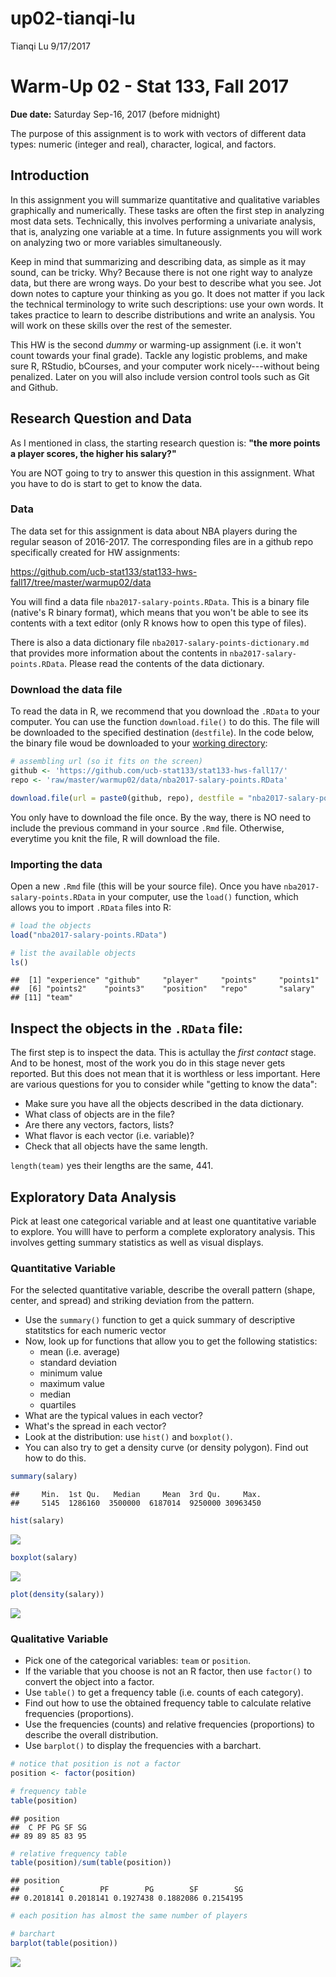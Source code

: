 up02-tianqi-lu
================
Tianqi Lu
9/17/2017

Warm-Up 02 - Stat 133, Fall 2017
================================

**Due date:** Saturday Sep-16, 2017 (before midnight)

The purpose of this assignment is to work with vectors of different data types: numeric (integer and real), character, logical, and factors.

Introduction
------------

In this assignment you will summarize quantitative and qualitative variables graphically and numerically. These tasks are often the first step in analyzing most data sets. Technically, this involves performing a univariate analysis, that is, analyzing one variable at a time. In future assignments you will work on analyzing two or more variables simultaneously.

Keep in mind that summarizing and describing data, as simple as it may sound, can be tricky. Why? Because there is not one right way to analyze data, but there are wrong ways. Do your best to describe what you see. Jot down notes to capture your thinking as you go. It does not matter if you lack the technical terminology to write such descriptions: use your own words. It takes practice to learn to describe distributions and write an analysis. You will work on these skills over the rest of the semester.

This HW is the second *dummy* or warming-up assignment (i.e. it won't count towards your final grade). Tackle any logistic problems, and make sure R, RStudio, bCourses, and your computer work nicely---without being penalized. Later on you will also include version control tools such as Git and Github.

Research Question and Data
--------------------------

As I mentioned in class, the starting research question is: **"the more points a player scores, the higher his salary?"**

You are NOT going to try to answer this question in this assignment. What you have to do is start to get to know the data.

### Data

The data set for this assignment is data about NBA players during the regular season of 2016-2017. The corresponding files are in a github repo specifically created for HW assignments:

<https://github.com/ucb-stat133/stat133-hws-fall17/tree/master/warmup02/data>

You will find a data file `nba2017-salary-points.RData`. This is a binary file (native's R binary format), which means that you won't be able to see its contents with a text editor (only R knows how to open this type of files).

There is also a data dictionary file `nba2017-salary-points-dictionary.md` that provides more information about the contents in `nba2017-salary-points.RData`. Please read the contents of the data dictionary.

### Download the data file

To read the data in R, we recommend that you download the `.RData` to your computer. You can use the function `download.file()` to do this. The file will be downloaded to the specified destination (`destfile`). In the code below, the binary file woud be downloaded to your [working directory](https://www.computerhope.com/jargon/c/currentd.htm):

``` r
# assembling url (so it fits on the screen)
github <- 'https://github.com/ucb-stat133/stat133-hws-fall17/'
repo <- 'raw/master/warmup02/data/nba2017-salary-points.RData'

download.file(url = paste0(github, repo), destfile = "nba2017-salary-points.RData")
```

You only have to download the file once. By the way, there is NO need to include the previous command in your source `.Rmd` file. Otherwise, everytime you knit the file, R will download the file.

### Importing the data

Open a new `.Rmd` file (this will be your source file). Once you have `nba2017-salary-points.RData` in your computer, use the `load()` function, which allows you to import `.RData` files into R:

``` r
# load the objects
load("nba2017-salary-points.RData")

# list the available objects
ls()
```

    ##  [1] "experience" "github"     "player"     "points"     "points1"   
    ##  [6] "points2"    "points3"    "position"   "repo"       "salary"    
    ## [11] "team"

Inspect the objects in the `.RData` file:
-----------------------------------------

The first step is to inspect the data. This is actullay the *first contact* stage. And to be honest, most of the work you do in this stage never gets reported. But this does not mean that it is worthless or less important. Here are various questions for you to consider while "getting to know the data":

-   Make sure you have all the objects described in the data dictionary.
-   What class of objects are in the file?
-   Are there any vectors, factors, lists?
-   What flavor is each vector (i.e. variable)?
-   Check that all objects have the same length.

`length(team)` yes their lengths are the same, 441.

Exploratory Data Analysis
-------------------------

Pick at least one categorical variable and at least one quantitative variable to explore. You willl have to perform a complete exploratory analysis. This involves getting summary statistics as well as visual displays.

### Quantitative Variable

For the selected quantitative variable, describe the overall pattern (shape, center, and spread) and striking deviation from the pattern.

-   Use the `summary()` function to get a quick summary of descriptive statitstics for each numeric vector
-   Now, look up for functions that allow you to get the following statistics:
    -   mean (i.e. average)
    -   standard deviation
    -   minimum value
    -   maximum value
    -   median
    -   quartiles
-   What are the typical values in each vector?
-   What's the spread in each vector?
-   Look at the distribution: use `hist()` and `boxplot()`.
-   You can also try to get a density curve (or density polygon). Find out how to do this.

``` r
summary(salary)
```

    ##     Min.  1st Qu.   Median     Mean  3rd Qu.     Max. 
    ##     5145  1286160  3500000  6187014  9250000 30963450

``` r
hist(salary)
```

![](up02-tianqi-lu_files/figure-markdown_github-ascii_identifiers/unnamed-chunk-3-1.png)

``` r
boxplot(salary)
```

![](up02-tianqi-lu_files/figure-markdown_github-ascii_identifiers/unnamed-chunk-3-2.png)

``` r
plot(density(salary))
```

![](up02-tianqi-lu_files/figure-markdown_github-ascii_identifiers/unnamed-chunk-3-3.png)

### Qualitative Variable

-   Pick one of the categorical variables: `team` or `position`.
-   If the variable that you choose is not an R factor, then use `factor()` to convert the object into a factor.
-   Use `table()` to get a frequency table (i.e. counts of each category).
-   Find out how to use the obtained frequency table to calculate relative frequencies (proportions).
-   Use the frequencies (counts) and relative frequencies (proportions) to describe the overall distribution.
-   Use `barplot()` to display the frequencies with a barchart.

``` r
# notice that position is not a factor
position <- factor(position)

# frequency table
table(position)
```

    ## position
    ##  C PF PG SF SG 
    ## 89 89 85 83 95

``` r
# relative frequency table
table(position)/sum(table(position))
```

    ## position
    ##         C        PF        PG        SF        SG 
    ## 0.2018141 0.2018141 0.1927438 0.1882086 0.2154195

``` r
# each position has almost the same number of players

# barchart
barplot(table(position))
```

![](up02-tianqi-lu_files/figure-markdown_github-ascii_identifiers/unnamed-chunk-4-1.png)
